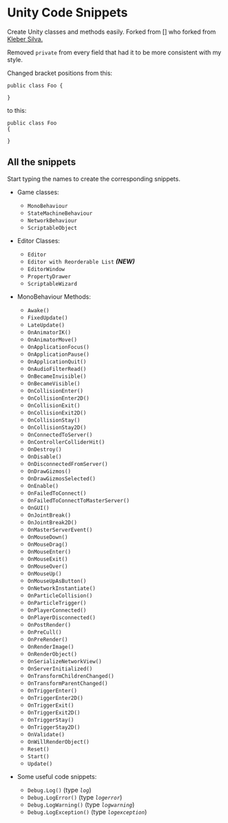 # Unity Code Snippets #
Create Unity classes and methods easily. 
Forked from []
who forked from [Kleber Silva.](https://github.com/kleber-swf/vscode-unity-code-snippets)

Removed `private` from every field that had it to be more consistent with my style.

Changed bracket positions from this:

```
public class Foo {

}
```

to this:

```
public class Foo 
{

}
```

## All the snippets

Start typing the names to create the corresponding snippets.

* Game classes:
	* `MonoBehaviour`
	* `StateMachineBehaviour`
	* `NetworkBehaviour`
	* `ScriptableObject`

* Editor Classes:
	* `Editor`
	* `Editor with Reorderable List` **_(NEW)_**
	* `EditorWindow`
	* `PropertyDrawer`
	* `ScriptableWizard`

* MonoBehaviour Methods:
	* `Awake()`
	* `FixedUpdate()`
	* `LateUpdate()`
	* `OnAnimatorIK()`
	* `OnAnimatorMove()`
	* `OnApplicationFocus()`
	* `OnApplicationPause()`
	* `OnApplicationQuit()`
	* `OnAudioFilterRead()`
	* `OnBecameInvisible()`
	* `OnBecameVisible()`
	* `OnCollisionEnter()`
	* `OnCollisionEnter2D()`
	* `OnCollisionExit()`
	* `OnCollisionExit2D()`
	* `OnCollisionStay()`
	* `OnCollisionStay2D()`
	* `OnConnectedToServer()`
	* `OnControllerColliderHit()`
	* `OnDestroy()`
	* `OnDisable()`
	* `OnDisconnectedFromServer()`
	* `OnDrawGizmos()`
	* `OnDrawGizmosSelected()`
	* `OnEnable()`
	* `OnFailedToConnect()`
	* `OnFailedToConnectToMasterServer()`
	* `OnGUI()`
	* `OnJointBreak()`
	* `OnJointBreak2D()`
	* `OnMasterServerEvent()`
	* `OnMouseDown()`
	* `OnMouseDrag()`
	* `OnMouseEnter()`
	* `OnMouseExit()`
	* `OnMouseOver()`
	* `OnMouseUp()`
	* `OnMouseUpAsButton()`
	* `OnNetworkInstantiate()`
	* `OnParticleCollision()`
	* `OnParticleTrigger()`
	* `OnPlayerConnected()`
	* `OnPlayerDisconnected()`
	* `OnPostRender()`
	* `OnPreCull()`
	* `OnPreRender()`
	* `OnRenderImage()`
	* `OnRenderObject()`
	* `OnSerializeNetworkView()`
	* `OnServerInitialized()`
	* `OnTransformChildrenChanged()`
	* `OnTransformParentChanged()`
	* `OnTriggerEnter()`
	* `OnTriggerEnter2D()`
	* `OnTriggerExit()`
	* `OnTriggerExit2D()`
	* `OnTriggerStay()`
	* `OnTriggerStay2D()`
	* `OnValidate()`
	* `OnWillRenderObject()`
	* `Reset()`
	* `Start()`
	* `Update()`

* Some useful code snippets:
	* `Debug.Log()` (type _`log`_)
	* `Debug.LogError()` (type _`logerror`_)
	* `Debug.LogWarning()` (type _`logwarning`_)
	* `Debug.LogException()`  (type _`logexception`_)
